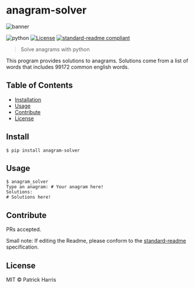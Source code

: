 # anagram-solver

![banner](http://anagram.se/wp-content/themes/anagramproduktion.se/img/logo.png)

![python](https://img.shields.io/badge/python-3.5-blue.svg?style=flat-square) [![License](https://img.shields.io/badge/license-MIT-blue.svg?style=flat-square)](https://github.com/patrickleweryharris/anagram-solver/blob/master/LICENSE) [![standard-readme compliant](https://img.shields.io/badge/standard--readme-OK-green.svg?style=flat-square)](https://github.com/RichardLitt/standard-readme)

> Solve anagrams with python

This program provides solutions to anagrams. Solutions come from a list of words that includes 99172 common english words.

## Table of Contents

- [Installation](#install)
- [Usage](#usage)
- [Contribute](#contribute)
- [License](#license)

## Install

```shell
$ pip install anagram-solver
```
## Usage

```shell
$ anagram_solver
Type an anagram: # Your anagram here!
Solutions:
# Solutions here!
```

## Contribute

PRs accepted.

Small note: If editing the Readme, please conform to the [standard-readme](https://github.com/RichardLitt/standard-readme) specification.

## License

MIT © Patrick Harris
